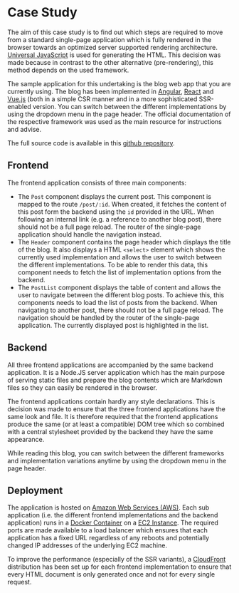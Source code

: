 # Case Study

The aim of this case study is to find out which steps are required to move from a standard single-page application which is fully rendered in the browser towards an optimized server supported rendering architecture.
[Universal JavaScript](./considerations#universal-javascript) is used for generating the HTML.
This decision was made because in contrast to the other alternative (pre-rendering), this method depends on the used framework.    
 
The sample application for this undertaking is the blog web app that you are currently using. 
The blog has been implemented in [Angular](./angular), [React](./react) and [Vue.js](./vue) (both in a simple CSR manner and in a more sophisticated SSR-enabled version.
You can switch between the different implementations by using the dropdown menu in the page header.
The official documentation of the respective framework was used as the main resource for instructions and advise.

The full source code is available in this [github repository](https://github.com/glutengo/rendering-strategies). 

## Frontend

The frontend application consists of three main components:

* The `Post` component displays the current post. This component is mapped to the route `/post/:id`.
When created, it fetches the content of this post form the backend using the `id` provided in the URL. 
When following an internal link (e.g. a reference to another blog post), there should not be a full page reload.
The router of the single-page application should handle the navigation instead.
* The `Header` component contains the page header which displays the title of the blog. 
It also displays a HTML `<select>` element which shows the currently used implementation and allows the user to switch between the different implementations.
To be able to render this data, this component needs to fetch the list of implementation options from the backend.
* The `PostList` component displays the table of content and allows the user to navigate between the different blog posts.
To achieve this, this components needs to load the list of posts from the backend.
When navigating to another post, there should not be a full page reload. 
The navigation should be handled by the router of the single-page application.
The currently displayed post is highlighted in the list.

## Backend

All three frontend applications are accompanied by the same backend application. 
It is a Node.JS server application which has the main purpose of serving static files and prepare the blog contents which are Markdown files so they can easily be rendered in the browser. 

The frontend applications contain hardly any style declarations. This is decision was made to ensure that the three frontend applications have the same look and file. 
It is therefore required that the frontend applications produce the same (or at least a compatible) DOM tree which so combined with a central stylesheet provided by the backend they have the same appearance.   

While reading this blog, you can switch between the different frameworks and implementation variations anytime by using the dropdown menu in the page header.

## Deployment

The application is hosted on [Amazon Web Services (AWS)](https://aws.amazon.com/). 
Each sub application (i.e. the different frontend implementations and the backend application) runs in a [Docker Container](https://www.docker.com/resources/what-container) on a [EC2 Instance](https://aws.amazon.com/ec2/).
The required ports are made available to a load balancer which ensures that each application has a fixed URL regardless of any reboots and potentially changed IP addresses of the underlying EC2 machine.

To improve the performance (especially of the SSR variants), a [CloudFront](https://docs.aws.amazon.com/AmazonCloudFront/latest/DeveloperGuide/Introduction.html) distribution has been set up for each frontend implementation to ensure that every HTML document is only generated once and not for every single request.
